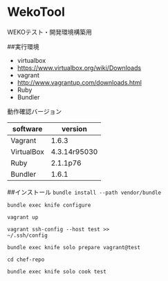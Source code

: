 WekoTool
======

WEKOテスト・開発環境構築用

##実行環境
* virtualbox
 * https://www.virtualbox.org/wiki/Downloads
* vagrant
 * http://www.vagrantup.com/downloads.html
* Ruby
 * Bundler

動作確認バージョン

| software  | version    |
|-----------|------------|
|Vagrant    |1.6.3       |
|VirtualBox |4.3.14r95030|
|Ruby       |2.1.1p76    |
|Bundler    |1.6.1       |

##インストール
<code>bundle install --path vendor/bundle</code>

<code>bundle exec knife configure</code>

<code>vagrant up</code>

<code>vagrant ssh-config --host test >> ~/.ssh/config</code>

<code>bundle exec knife solo prepare vagrant@test</code>

<code>cd chef-repo</code>

<code>bundle exec knife solo cook test</code>



